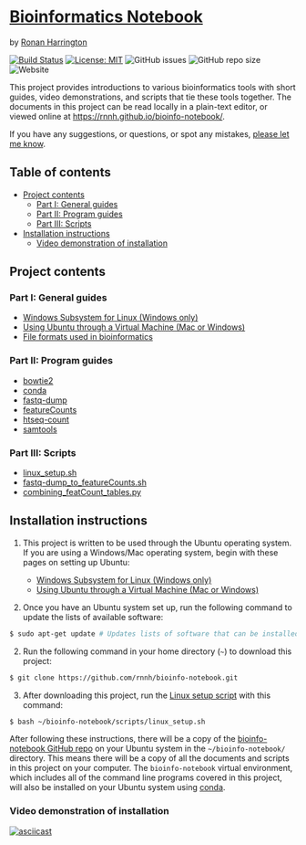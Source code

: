 # [Bioinformatics Notebook](https://rnnh.github.io/bioinfo-notebook/)

by [Ronan Harrington](https://github.com/rnnh)

[![Build Status](https://travis-ci.com/rnnh/bioinfo-notebook.svg?branch=master)](https://travis-ci.com/rnnh/bioinfo-notebook)
[![License: MIT](https://img.shields.io/badge/License-MIT-yellow.svg)](https://opensource.org/licenses/MIT)
![GitHub issues](https://img.shields.io/github/issues/rnnh/bioinfo-notebook)
![GitHub repo size](https://img.shields.io/github/repo-size/rnnh/bioinfo-notebook)
![Website](https://img.shields.io/website?url=https%3A%2F%2Frnnh.github.io%2Fbioinfo-notebook)

This project provides introductions to various bioinformatics tools with short guides, video demonstrations, and scripts that tie these tools together.
The documents in this project can be read locally in a plain-text editor, or viewed online at <https://rnnh.github.io/bioinfo-notebook/>.

If you have any suggestions, or questions, or spot any mistakes, [please let me know](https://github.com/rnnh/bioinfo-notebook/issues).

## Table of contents

- [Project contents](#project-contents)
	- [Part I: General guides](#part-i-general-guides)
	- [Part II: Program guides](#part-ii-program-guides)
	- [Part III: Scripts](#part-iii-scripts)
- [Installation instructions](#installation-instructions)
	- [Video demonstration of installation](#Video-demonstration-of-installation)

## Project contents

### Part I: General guides

- [Windows Subsystem for Linux (Windows only)](docs/wsl.md)
- [Using Ubuntu through a Virtual Machine (Mac or Windows)](docs/ubuntu_virtualbox.md)
- [File formats used in bioinformatics](docs/file_formats.md)

### Part II: Program guides

- [bowtie2](docs/bowtie2.md)
- [conda](docs/conda.md)
- [fastq-dump](docs/fastq-dump.md)
- [featureCounts](docs/featureCounts.md)
- [htseq-count](docs/htseq-count.md)
- [samtools](docs/samtools.md)

### Part III: Scripts

- [linux_setup.sh](docs/linux_setup.md)
- [fastq-dump_to_featureCounts.sh](docs/fastq-dump_to_featureCounts.md)
- [combining_featCount_tables.py](docs/combining_featCount_tables.md)

## Installation instructions

1. This project is written to be used through the Ubuntu operating system.
 If you are using a Windows/Mac operating system, begin with these pages on setting up Ubuntu:
	- [Windows Subsystem for Linux (Windows only)](docs/wsl.md)
	- [Using Ubuntu through a Virtual Machine (Mac or Windows)](docs/ubuntu_virtualbox.md)

2. Once you have an Ubuntu system set up, run the following command to update the lists of available software:

```bash
$ sudo apt-get update # Updates lists of software that can be installed
```

2. Run the following command in your home directory (`~`) to download this project:

```bash
$ git clone https://github.com/rnnh/bioinfo-notebook.git
```

3. After downloading this project, run the [Linux setup script](docs/linux_setup.md) with this command:

```bash
$ bash ~/bioinfo-notebook/scripts/linux_setup.sh
```

After following these instructions, there will be a copy of the [bioinfo-notebook GitHub repo](https://www.github.com/rnnh/bioinfo-notebook/) on your Ubuntu system in the `~/bioinfo-notebook/` directory.
This means there will be a copy of all the documents and scripts in this project on your computer.
The `bioinfo-notebook` virtual environment, which includes all of the command line programs covered in this project, will also be installed on your Ubuntu system using [conda](docs/conda.md).

### Video demonstration of installation

[![asciicast](https://asciinema.org/a/314853.svg)](https://asciinema.org/a/314853?autoplay=1)
